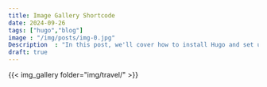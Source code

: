 ```yaml
---
title: Image Gallery Shortcode
date: 2024-09-26
tags: ["hugo","blog"]
image : "/img/posts/img-0.jpg"
Description  : "In this post, we'll cover how to install Hugo and set up your first website with the Lightbi theme..."
draft: true
---
```


{{< img_gallery  folder="img/travel/" >}}